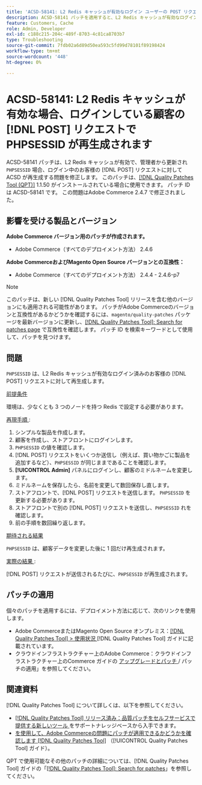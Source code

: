 ```yaml
---
title: 'ACSD-58141: L2 Redis キャッシュが有効なログイン ユーザーの POST リクエストで PHPSESSID が再生成される'
description: ACSD-58141 パッチを適用すると、L2 Redis キャッシュが有効なログイン済みのお客様のストアフロント領域で、「PHPSESSID」が POST リクエストで再生成され、お客様が管理者から更新されるAdobe Commerceの問題を修正できます。
feature: Customers, Cache
role: Admin, Developer
exl-id: c188c215-204c-489f-8703-4c81ca8703b7
type: Troubleshooting
source-git-commit: 7fdb02a6d89d50ea593c5fd99d78101f89198424
workflow-type: tm+mt
source-wordcount: '448'
ht-degree: 0%

---
```


# ACSD-58141: L2 Redis キャッシュが有効な場合、ログインしている顧客の [!DNL POST] リクエストで PHPSESSID が再生成されます

ACSD-58141 パッチは、L2 Redis キャッシュが有効で、管理者から更新され `PHPSESSID` 場合、ログイン中のお客様の [!DNL POST] リクエストに対して ACSD が再生成する問題を修正します。 このパッチは、[[!DNL Quality Patches Tool (QPT)]](https://experienceleague.adobe.com/ja/docs/commerce-operations/tools/quality-patches-tool/quality-patches-tool-to-self-serve-quality-patches) 1.1.50 がインストールされている場合に使用できます。 パッチ ID は ACSD-58141 です。 この問題はAdobe Commerce 2.4.7 で修正されました。

## 影響を受ける製品とバージョン

**Adobe Commerce バージョン用のパッチが作成されます。**

* Adobe Commerce（すべてのデプロイメント方法） 2.4.6

**Adobe CommerceおよびMagento Open Source バージョンとの互換性：**

* Adobe Commerce（すべてのデプロイメント方法） 2.4.4 - 2.4.6-p7

>[!NOTE]
>
>このパッチは、新しい [!DNL Quality Patches Tool] リリースを含む他のバージョンにも適用される可能性があります。 パッチがAdobe Commerceのバージョンと互換性があるかどうかを確認するには、`magento/quality-patches` パッケージを最新バージョンに更新し、[[!DNL Quality Patches Tool]: Search for patches page](https://experienceleague.adobe.com/tools/commerce-quality-patches/index.html?lang=ja) で互換性を確認します。 パッチ ID を検索キーワードとして使用して、パッチを見つけます。

## 問題

`PHPSESSID` は、L2 Redis キャッシュが有効なログイン済みのお客様の [!DNL POST] リクエストに対して再生成します。

<u> 前提条件 </u>

環境は、少なくとも 3 つのノードを持つ Redis で設定する必要があります。

<u> 再現手順 </u>:

1. シンプルな製品を作成します。
1. 顧客を作成し、ストアフロントにログインします。
1. `PHPSESSID` の値を確認します。
1. [!DNL POST] リクエストをいくつか送信し（例えば、買い物かごに製品を追加するなど）、`PHPSESSID` が同じままであることを確認します。
1. **[!UICONTROL Admin]** パネルにログインし、顧客のミドルネームを変更します。
1. ミドルネームを保存したら、名前を変更して数回保存し直します。
1. ストアフロントで、[!DNL POST] リクエストを送信します。 `PHPSESSID` を更新する必要があります。
1. ストアフロントで別の [!DNL POST] リクエストを送信し、`PHPSESSID` れを確認します。
1. 前の手順を数回繰り返します。

<u> 期待される結果 </u>

`PHPSESSID` は、顧客データを変更した後に 1 回だけ再生成されます。

<u> 実際の結果 </u>:

[!DNL POST] リクエストが送信されるたびに、`PHPSESSID` が再生成されます。

## パッチの適用

個々のパッチを適用するには、デプロイメント方法に応じて、次のリンクを使用します。

* Adobe CommerceまたはMagento Open Source オンプレミス：[[!DNL Quality Patches Tool] > 使用状況 ](/help/tools/quality-patches-tool/usage.md) [!DNL Quality Patches Tool] ガイドに記載されています。
* クラウドインフラストラクチャー上のAdobe Commerce：クラウドインフラストラクチャー上のCommerce ガイドの [ アップグレードとパッチ ](https://experienceleague.adobe.com/docs/commerce-cloud-service/user-guide/develop/upgrade/apply-patches.html?lang=ja)/ パッチの適用」を参照してください。

## 関連資料

[!DNL Quality Patches Tool] について詳しくは、以下を参照してください。

* [[!DNL Quality Patches Tool]  リリース済み：品質パッチをセルフサービスで提供する新しいツール ](https://experienceleague.adobe.com/ja/docs/commerce-operations/tools/quality-patches-tool/quality-patches-tool-to-self-serve-quality-patches) をサポートナレッジベースから入手できます。
* [ を使用して、Adobe Commerceの問題にパッチが適用できるかどうかを確認します  [!DNL Quality Patches Tool]](/help/tools/quality-patches-tool/patches-available-in-qpt/check-patch-for-magento-issue-with-magento-quality-patches.md) （[!UICONTROL Quality Patches Tool] ガイド）。


QPT で使用可能なその他のパッチの詳細については、[!DNL Quality Patches Tool] ガイドの「[[!DNL Quality Patches Tool]: Search for patches](https://experienceleague.adobe.com/tools/commerce-quality-patches/index.html?lang=ja)」を参照してください。
